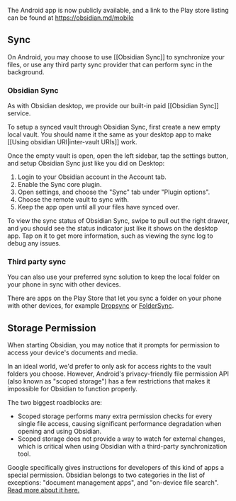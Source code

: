 The Android app is now publicly available, and a link to the Play store listing can be found at https://obsidian.md/mobile

## Sync

On Android, you may choose to use [[Obsidian Sync]] to synchronize your files, or use any third party sync provider that can perform sync in the background.

### Obsidian Sync

As with Obsidian desktop, we provide our built-in paid [[Obsidian Sync]] service.

To setup a synced vault through Obsidian Sync, first create a new empty local vault. You should name it the same as your desktop app to make [[Using obsidian URI|inter-vault URIs]] work.

Once the empty vault is open, open the left sidebar, tap the settings button, and setup Obsidian Sync just like you did on Desktop:

1. Login to your Obsidian account in the Account tab.
2. Enable the Sync core plugin.
3. Open settings, and choose the "Sync" tab under "Plugin options".
4. Choose the remote vault to sync with.
5. Keep the app open until all your files have synced over.

To view the sync status of Obsidian Sync, swipe to pull out the right drawer, and you should see the status indicator just like it shows on the desktop app. Tap on it to get more information, such as viewing the sync log to debug any issues.

### Third party sync

You can also use your preferred sync solution to keep the local folder on your phone in sync with other devices.

There are apps on the Play Store that let you sync a folder on your phone with other devices, for example [Dropsync](https://play.google.com/store/apps/details?id=com.ttxapps.dropsync) or [FolderSync](https://play.google.com/store/apps/details?id=dk.tacit.android.foldersync.lite).

## Storage Permission

When starting Obsidian, you may notice that it prompts for permission to access your device's documents and media.

In an ideal world, we'd prefer to only ask for access rights to the vault folders you choose. However, Android's privacy-friendly file permission API (also known as "scoped storage") has a few restrictions that makes it impossible for Obsidian to function properly.

The two biggest roadblocks are:
- Scoped storage performs many extra permission checks for every single file access, causing significant performance degradation when opening and using Obsidian.
- Scoped storage does not provide a way to watch for external changes, which is critical when using Obsidian with a third-party synchronization tool.

Google specifically gives instructions for developers of this kind of apps a special permission. Obsidian belongs to two categories in the list of exceptions: "document management apps", and "on-device file search". [Read more about it here.](https://developer.android.com/training/data-storage/manage-all-files)

